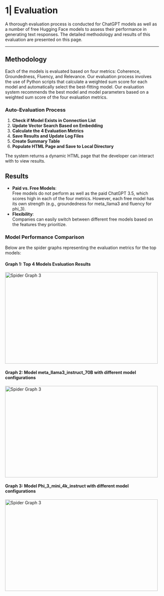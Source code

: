# 1| Evaluation

A thorough evaluation process is conducted for ChatGPT models as well as a number of free Hugging Face models to assess their performance in generating text responses. The detailed methodology and results of this evaluation are presented on this page.

---

## Methodology

Each of the models is evaluated based on four metrics: Coherence, Groundedness, Fluency, and Relevance. Our evaluation process involves the use of Python scripts that calculate a weighted sum score for each model and automatically select the best-fitting model.
Our evaluation system recommends the best model and model parameters based on a weighted sum score of the four evaluation metrics.

### Auto-Evaluation Process

1. **Check if Model Exists in Connection List**
2. **Update Vector Search Based on Embedding**
3. **Calculate the 4 Evaluation Metrics**
4. **Save Results and Update Log Files**
5. **Create Summary Table**
6. **Populate HTML Page and Save to Local Directory**

The system returns a dynamic HTML page that the developer can interact with to view results.

## Results

- **Paid vs. Free Models**:  
Free models do not perform as well as the paid ChatGPT 3.5, which scores high in each of the four metrics. However, each free model has its own strength (e.g., groundedness for meta_llama3 and fluency for phi_3).
- **Flexibility**:  
Companies can easily switch between different free models based on the features they prioritize.

### Model Performance Comparison

Below are the spider graphs representing the evaluation metrics for the top models:

#### Graph 1: Top 4 Models Evaluation Results

<img src="https://microsoft-contoso-group-project.github.io/website/img/top4.svg" alt="Spider Graph 3" width="500" height="300">

#### Graph 2: Model meta_llama3_instruct_70B with different model configurations

<img src="https://microsoft-contoso-group-project.github.io/website/img/meta_llama.svg" alt="Spider Graph 3" width="500" height="300">

#### Graph 3: Model Phi_3_mini_4k_instruct with different model configurations

<img src="https://microsoft-contoso-group-project.github.io/website/img/phi3.svg" alt="Spider Graph 3" width="500" height="300">

